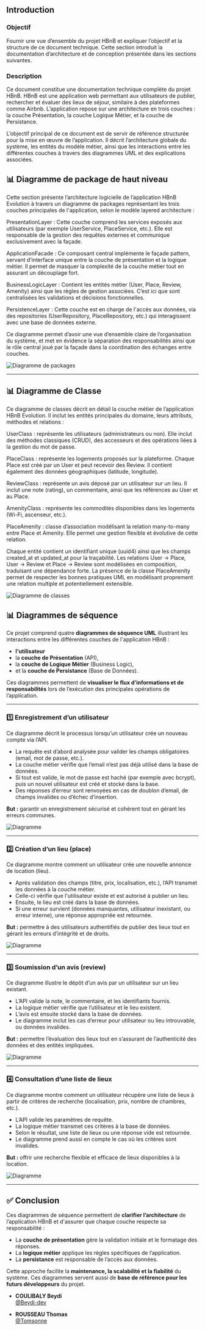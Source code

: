 ## Introduction  

### Objectif  
Fournir une vue d’ensemble du projet HBnB et expliquer l’objectif et la structure de ce document technique. Cette section introduit la documentation d’architecture et de conception présentée dans les sections suivantes.

### Description  
Ce document constitue une documentation technique complète du projet HBnB. HBnB est une application web permettant aux utilisateurs de publier, rechercher et évaluer des lieux de séjour, similaire à des plateformes comme Airbnb. L’application repose sur une architecture en trois couches : la couche Présentation, la couche Logique Métier, et la couche de Persistance.  

L’objectif principal de ce document est de servir de référence structurée pour la mise en œuvre de l’application. Il décrit l’architecture globale du système, les entités du modèle métier, ainsi que les interactions entre les différentes couches à travers des diagrammes UML et des explications associées.


## 📊 Diagramme de package de haut niveau

Cette section présente l’architecture logicielle de l’application HBnB Evolution à travers un diagramme de packages représentant les trois couches principales de l'application, selon le modèle layered architecture :

PresentationLayer : Cette couche comprend les services exposés aux utilisateurs (par exemple UserService, PlaceService, etc.). Elle est responsable de la gestion des requêtes externes et communique exclusivement avec la façade.

ApplicationFacade : Ce composant central implémente le façade pattern, servant d’interface unique entre la couche de présentation et la logique métier. Il permet de masquer la complexité de la couche métier tout en assurant un découplage fort.

BusinessLogicLayer : Contient les entités métier (User, Place, Review, Amenity) ainsi que les règles de gestion associées. C’est ici que sont centralisées les validations et décisions fonctionnelles.

PersistenceLayer : Cette couche est en charge de l'accès aux données, via des repositories (UserRepository, PlaceRepository, etc.) qui interagissent avec une base de données externe.

Ce diagramme permet d’avoir une vue d’ensemble claire de l’organisation du système, et met en évidence la séparation des responsabilités ainsi que le rôle central joué par la façade dans la coordination des échanges entre couches.

![Diagramme de packages](./images/diagramme_packages.png)

---

## 📊 Diagramme de Classe

Ce diagramme de classes décrit en détail la couche métier de l’application HBnB Evolution. Il inclut les entités principales du domaine, leurs attributs, méthodes et relations :

UserClass : représente les utilisateurs (administrateurs ou non). Elle inclut des méthodes classiques (CRUD), des accesseurs et des opérations liées à la gestion du mot de passe.

PlaceClass : représente les logements proposés sur la plateforme. Chaque Place est créé par un User et peut recevoir des Review. Il contient également des données géographiques (latitude, longitude).

ReviewClass : représente un avis déposé par un utilisateur sur un lieu. Il inclut une note (rating), un commentaire, ainsi que les références au User et au Place.

AmenityClass : représente les commodités disponibles dans les logements (Wi-Fi, ascenseur, etc.).

PlaceAmenity : classe d’association modélisant la relation many-to-many entre Place et Amenity. Elle permet une gestion flexible et évolutive de cette relation.

Chaque entité contient un identifiant unique (uuid4) ainsi que les champs created_at et updated_at pour la traçabilité. Les relations User → Place, User → Review et Place → Review sont modélisées en composition, traduisant une dépendance forte.
La présence de la classe PlaceAmenity permet de respecter les bonnes pratiques UML en modélisant proprement une relation multiple et potentiellement extensible.

![Diagramme de classes](./images/diagramme_classes.png)


## 📊 Diagrammes de séquence

Ce projet comprend quatre **diagrammes de séquence UML** illustrant les interactions entre les différentes couches de l'application HBnB :
- **l'utilisateur**
- la **couche de Présentation** (API),
- la **couche de Logique Métier** (Business Logic),
- et la **couche de Persistance** (Base de Données).

Ces diagrammes permettent de **visualiser le flux d’informations et de responsabilités** lors de l’exécution des principales opérations de l’application.

---

### 1️⃣ Enregistrement d’un utilisateur

Ce diagramme décrit le processus lorsqu’un utilisateur crée un nouveau compte via l’API.

- La requête est d’abord analysée pour valider les champs obligatoires (email, mot de passe, etc.).
- La couche métier vérifie que l’email n’est pas déjà utilisé dans la base de données.
- Si tout est valide, le mot de passe est haché (par exemple avec bcrypt), puis un nouvel utilisateur est créé et stocké dans la base.
- Des réponses d’erreur sont renvoyées en cas de doublon d’email, de champs invalides ou d’échec d’insertion.

**But :** garantir un enregistrement sécurisé et cohérent tout en gérant les erreurs communes.

![Diagramme](images/creation_utilisateur.png)

---

### 2️⃣ Création d’un lieu (place)

Ce diagramme montre comment un utilisateur crée une nouvelle annonce de location (lieu).

- Après validation des champs (titre, prix, localisation, etc.), l’API transmet les données à la couche métier.
- Celle-ci vérifie que l'utilisateur existe et est autorisé à publier un lieu.
- Ensuite, le lieu est créé dans la base de données.
- Si une erreur survient (données manquantes, utilisateur inexistant, ou erreur interne), une réponse appropriée est retournée.

**But :** permettre à des utilisateurs authentifiés de publier des lieux tout en gérant les erreurs d’intégrité et de droits.

![Diagramme](images/place_creation.png)

---

### 3️⃣ Soumission d’un avis (review)

Ce diagramme illustre le dépôt d’un avis par un utilisateur sur un lieu existant.

- L’API valide la note, le commentaire, et les identifiants fournis.
- La logique métier vérifie que l’utilisateur et le lieu existent.
- L’avis est ensuite stocké dans la base de données.
- Le diagramme inclut les cas d’erreur pour utilisateur ou lieu introuvable, ou données invalides.

**But :** permettre l’évaluation des lieux tout en s’assurant de l’authenticité des données et des entités impliquées.

![Diagramme](images/review_registration.png)

---

### 4️⃣ Consultation d’une liste de lieux

Ce diagramme montre comment un utilisateur récupère une liste de lieux à partir de critères de recherche (localisation, prix, nombre de chambres, etc.).

- L’API valide les paramètres de requête.
- La logique métier transmet ces critères à la base de données.
- Selon le résultat, une liste de lieux ou une réponse vide est retournée.
- Le diagramme prend aussi en compte le cas où les critères sont invalides.

**But :** offrir une recherche flexible et efficace de lieux disponibles à la location.

![Diagramme](images/fetch.png)

---

## ✅ Conclusion

Ces diagrammes de séquence permettent de **clarifier l’architecture** de l’application HBnB et d'assurer que chaque couche respecte sa responsabilité :
- La **couche de présentation** gère la validation initiale et le formatage des réponses.
- La **logique métier** applique les règles spécifiques de l’application.
- La **persistance** est responsable de l’accès aux données.

Cette approche facilite la **maintenance, la scalabilité et la fiabilité** du système. Ces diagrammes servent aussi de **base de référence pour les futurs développeurs** du projet.


- **COULIBALY Beydi**  
  [@Beydi-dev](https://github.com/Beydi-dev)

- **ROUSSEAU Thomas**  
  [@Tomsonne](https://github.com/Tomsonne)
